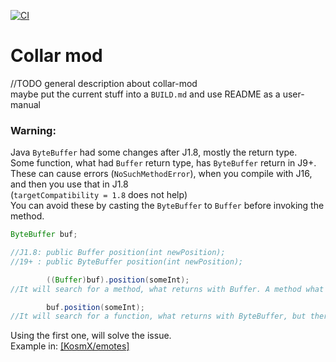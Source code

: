 [![CI](https://github.com/CaptainRexPL/collar-mod/actions/workflows/ci.yaml/badge.svg)](https://github.com/CaptainRexPL/collar-mod/actions/workflows/ci.yaml)
# Collar mod  
//TODO general description about collar-mod  
maybe put the current stuff into a `BUILD.md` and use README as a user-manual



### Warning:
Java `ByteBuffer` had some changes after J1.8, mostly the return type.  
Some function, what had `Buffer` return type, has `ByteBuffer` return in J9+.  
These can cause errors (`NoSuchMethodError`), when you compile with J16, and then you use that in J1.8  
(`targetCompatibility = 1.8` does not help)  
You can avoid these by casting the `ByteBuffer` to `Buffer` before invoking the method.
```java
ByteBuffer buf;

//J1.8: public Buffer position(int newPosition);
//19+ : public ByteBuffer position(int newPosition);

        ((Buffer)buf).position(someInt);
//It will search for a method, what returns with Buffer. A method what returns with ByteBuffer will be accepted.

        buf.position(someInt);
//It will search for a function, what returns with ByteBuffer, but there is what returns with Buffer.
```
Using the first one, will solve the issue.  
Example in: [[KosmX/emotes]](https://github.com/KosmX/emotes/blob/1911036abcb30b67de4b3cc2609e6414f33d766a/emotesCommon/src/main/java/io/github/kosmx/emotes/common/network/objects/EmoteDataPacket.java#L122)
